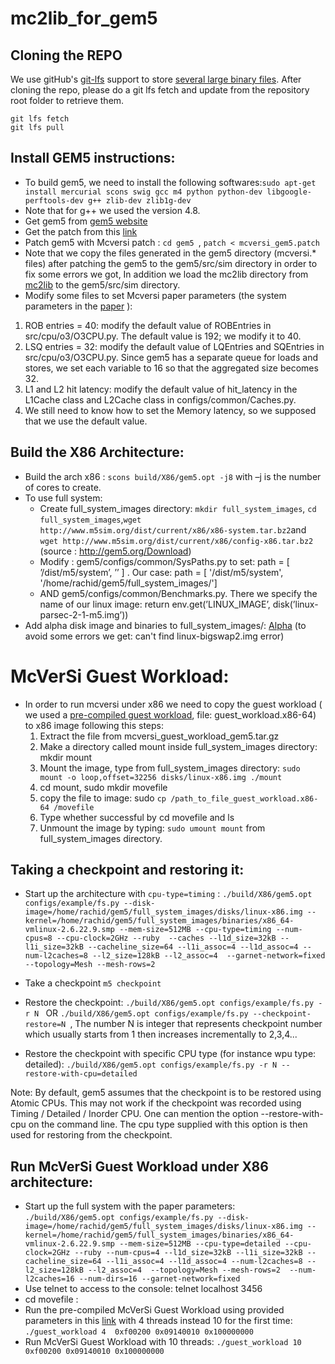 # mc2lib_for_gem5

## Cloning the REPO

We use gitHub's [git-lfs](https://git-lfs.github.com/) support to store [several large binary files](binaries.md). After cloning the repo, please do a git lfs fetch and update from the repository root folder to retrieve them.

```(console)
git lfs fetch
git lfs pull
```

## Install GEM5 instructions:
 - To build gem5, we need to install the following softwares:```sudo apt-get install mercurial scons swig gcc m4 python python-dev libgoogle-perftools-dev g++ zlib-dev zlib1g-dev```
 - Note that for g++ we used the version 4.8. 
 - Get gem5 from [gem5 website](http://repo.gem5.org/gem5/rev/e18a6c55bec0)  
 - Get the patch from this [link](http://homepages.inf.ed.ac.uk/s0787712/res/mcversi_gem5.patch)
 - Patch gem5 with Mcversi patch : ```cd gem5 ```,  ```patch < mcversi_gem5.patch```
 - Note that we copy the files generated in the gem5 directory (mcversi.* files) after patching the gem5 to the gem5/src/sim directory in order to fix some errors we got, In addition we load the mc2lib directory from [mc2lib](https://github.com/melver/mc2lib/tree/master/include/mc2lib) to the gem5/src/sim directory.
 - Modify some files to set Mcversi paper parameters (the system parameters in the [paper](https://www.marcoelver.com/res/hpca2016-mcversi.pdf) ): 
 1. ROB entries = 40: modify the default value of ROBEntries in src/cpu/o3/O3CPU.py. The default value is 192; we modify it to 40.
 2. LSQ entries = 32: modify the default value of LQEntries and SQEntries in src/cpu/o3/O3CPU.py. Since gem5 has a separate queue for loads and stores, we set each variable to 16 so that the aggregated size becomes 32.
3. L1 and L2 hit latency: modify the default value of hit_latency in the L1Cache class and L2Cache class in configs/common/Caches.py. 
4. We still need to know how to set the Memory latency, so we supposed that we use the default value.

## Build the X86 Architecture:
- Build the arch x86 : ```scons build/X86/gem5.opt -j8``` with –j is the number of cores to create.
- To use full system: 
  - Create full_system_images directory: ```mkdir full_system_images```, ```cd full_system_images```,``` wget http://www.m5sim.org/dist/current/x86/x86-system.tar.bz2 ```and ```wget http://www.m5sim.org/dist/current/x86/config-x86.tar.bz2 ```(source : http://gem5.org/Download)
  - Modify :  gem5/configs/common/SysPaths.py to set: path = [ ’/dist/m5/system’, ’<complete path to your disks and binaries directory>’ ]
. Our case: path = [ '/dist/m5/system', '/home/rachid/gem5/full_system_images/']
  - AND gem5/configs/common/Benchmarks.py. There we specify the name of our linux image: return env.get(’LINUX_IMAGE’, disk(’linux-parsec-2-1-m5.img’))
 - Add alpha disk image and binaries to full_system_images/: [Alpha](http://www.m5sim.org/dist/current/m5_system_2.0b3.tar.bz2) (to avoid some errors we get: can't find linux-bigswap2.img error)
 # McVerSi Guest Workload:
  - In order to run mcversi under x86 we need to copy the guest workload ( we used a [pre-compiled guest workload](https://www.marcoelver.com/res/mcversi_guest_workload_gem5.tar.gz), file: guest_workload.x86-64) to x86 image following this steps:
    1. Extract the file from mcversi_guest_workload_gem5.tar.gz
    2. Make a directory called mount inside full_system_images directory: mkdir mount
    3. Mount the image, type from full_system_images directory: ```sudo mount -o loop,offset=32256 disks/linux-x86.img ./mount```
    4. cd mount, sudo mkdir movefile
    5. copy the file to image: sudo ```cp /path_to_file_guest_workload.x86-64 /movefile```
    6. Type whether successful by cd movefile and ls
    7. Unmount the image by typing: ```sudo umount mount``` from full_system_images directory.

## Taking a checkpoint and restoring it:

- Start up the architecture with ```cpu-type=timing``` :  ```./build/X86/gem5.opt configs/example/fs.py --disk-image=/home/rachid/gem5/full_system_images/disks/linux-x86.img --kernel=/home/rachid/gem5/full_system_images/binaries/x86_64-vmlinux-2.6.22.9.smp --mem-size=512MB --cpu-type=timing --num-cpus=8 --cpu-clock=2GHz --ruby  --caches --l1d_size=32kB --l1i_size=32kB --cacheline_size=64 --l1i_assoc=4 --l1d_assoc=4 --num-l2caches=8 --l2_size=128kB --l2_assoc=4  --garnet-network=fixed --topology=Mesh --mesh-rows=2 ```

- Take a checkpoint ```m5 checkpoint```

- Restore the checkpoint: ```./build/X86/gem5.opt configs/example/fs.py -r N ``` OR ```./build/X86/gem5.opt configs/example/fs.py --checkpoint-restore=N ```, The number N is integer that represents checkpoint number which usually starts from 1 then increases incrementally to 2,3,4...

- Restore the checkpoint with specific CPU type (for instance wpu type: detailed): ```./build/X86/gem5.opt configs/example/fs.py -r N --restore-with-cpu=detailed```

Note: By default, gem5 assumes that the checkpoint is to be restored using Atomic CPUs. This may not work if the checkpoint was recorded using Timing / Detailed / Inorder CPU. One can mention the option --restore-with-cpu <CPU Type> on the command line. The cpu type supplied with this option is then used for restoring from the checkpoint.

## Run McVerSi Guest Workload under X86 architecture:
  - Start up the full system with the paper parameters: ```./build/X86/gem5.opt configs/example/fs.py --disk-image=/home/rachid/gem5/full_system_images/disks/linux-x86.img --kernel=/home/rachid/gem5/full_system_images/binaries/x86_64-vmlinux-2.6.22.9.smp --mem-size=512MB --cpu-type=detailed --cpu-clock=2GHz --ruby --num-cpus=4 --l1d_size=32kB --l1i_size=32kB --cacheline_size=64 --l1i_assoc=4 --l1d_assoc=4 --num-l2caches=8 --l2_size=128kB --l2_assoc=4  --topology=Mesh --mesh-rows=2  --num-l2caches=16 --num-dirs=16 --garnet-network=fixed ```
  - Use telnet to access to the console: telnet localhost 3456
  - cd movefile :
  - Run the pre-compiled McVerSi Guest Workload using provided parameters in this [link](https://github.com/melver/mc2lib/blob/master/contrib/mcversi/run-10-8KB.sh) with 4 threads instead 10 for the first time: ``` ./guest_workload 4  0xf00200 0x09140010 0x100000000 ```
  - Run McVerSi Guest Workload with 10 threads: ``` ./guest_workload 10 0xf00200 0x09140010 0x100000000 ```
